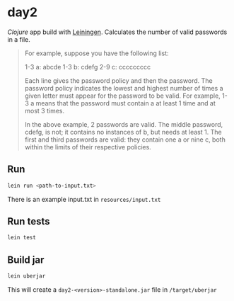 # day2
_Clojure_ app build with [Leiningen](https://leiningen.org).
Calculates the number of valid passwords in a file.

> For example, suppose you have the following list:
>
> 1-3 a: abcde
> 1-3 b: cdefg
> 2-9 c: ccccccccc
>
> Each line gives the password policy and then the password. The password policy indicates the lowest and highest number of times a given letter must appear for the password to be valid. For example, 1-3 a means that the password must contain a at least 1 time and at most 3 times.
>
> In the above example, 2 passwords are valid. The middle password, cdefg, is not; it contains no instances of b, but needs at least 1. The first and third passwords are valid: they contain one a or nine c, both within the limits of their respective policies.

## Run
```bash
lein run <path-to-input.txt>
```
There is an example input.txt in `resources/input.txt`

## Run tests
```bash
lein test
```

## Build jar
```bash
lein uberjar
```
This will create a `day2-<version>-standalone.jar` file in `/target/uberjar`
